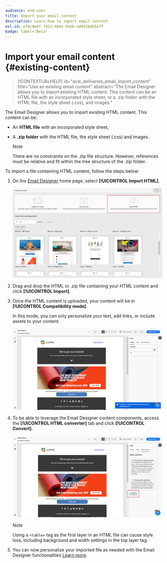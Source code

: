 ```yaml
---
audience: end-user
title: Import your email content
description: Learn how to import email content
exl-id: ef9c8e6f-f422-404e-9ebb-a89d1bd45e7f
badge: label="Beta" 
---
```

# Import your email content {#existing-content}


>[!CONTEXTUALHELP]
>id="acw_deliveries_email_import_content"
>title="Use an existing email content"
>abstract="The Email Designer allows you to import existing HTML content. This content can be an HTML file with an incorporated style sheet, or a .zip folder with the HTML file, the style sheet (.css), and images."

The Email Designer allows you to import existing HTML content. This content can be:

* An **HTML file** with an incorporated style sheet,
* A **.zip folder** with the HTML file, the style sheet (.css) and images.

    >[!NOTE]
    >
    >There are no constraints on the .zip file structure. However, references must be relative and fit within the tree structure of the .zip folder.

To import a file containing HTML content, follow the steps below:

1. On the [Email Designer](get-started-email-designer.md) home page, select **[!UICONTROL Import HTML]**.

    ![](assets/html-import.png)

1. Drag and drop the HTML or .zip file containing your HTML content and click **[!UICONTROL Import]**.

1. Once the HTML content is uploaded, your content will be in **[!UICONTROL Compatibility mode]**. 

    In this mode, you can only personalize your text, add links, or include assets to your content.

    ![](assets/html-imported.png)

1. To be able to leverage the Email Designer content components, access the **[!UICONTROL HTML converter]** tab and click **[!UICONTROL Convert]**.

    ![](assets/html-imported-2.png)

    >[!NOTE]
    >
    > Using a `<table>` tag as the first layer in an HTML file can cause style loss, including background and width settings in the top layer tag.

1. You can now personalize your imported file as needed with the Email Designer functionalities [Learn more](content-components.md).

